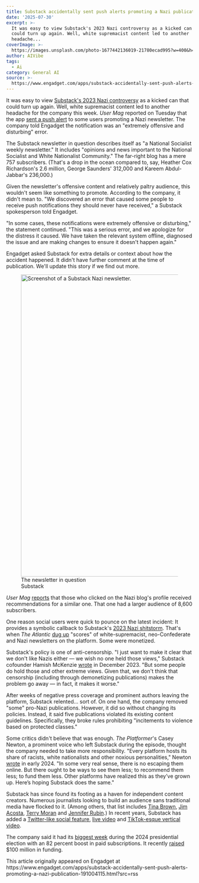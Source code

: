 ```yaml
---
title: Substack accidentally sent push alerts promoting a Nazi publication
date: '2025-07-30'
excerpt: >-
  It was easy to view Substack's 2023 Nazi controversy as a kicked can that
  could turn up again. Well, white supremacist content led to another
  headache...
coverImage: >-
  https://images.unsplash.com/photo-1677442136019-21780ecad995?w=400&h=200&fit=crop&auto=format
author: AIVibe
tags:
  - Ai
category: General AI
source: >-
  https://www.engadget.com/apps/substack-accidentally-sent-push-alerts-promoting-a-nazi-publication-191004115.html?src=rss
---
```

<p>It was easy to view <a data-i13n="cpos:1;pos:1" href="https://www.engadget.com/substack-removes-five-pro-nazi-newsletters-but-says-its-rules-arent-changing-005815459.html?guccounter=1">Substack's 2023 Nazi controversy</a> as a kicked can that could turn up again. Well, white supremacist content led to another headache for the company this week. <em>User Mag</em> reported on Tuesday that the app <a data-i13n="elm:context_link;elmt:doNotAffiliate;cpos:2;pos:1" class="no-affiliate-link" href="https://www.usermag.co/p/substack-sent-a-push-alert-promoting-nazi-white-supremacist-blog">sent a push alert</a> to some users promoting a Nazi newsletter. The company told Engadget the notification was an "extremely offensive and disturbing" error.</p>
<p>The Substack newsletter in question describes itself as "a National Socialist weekly newsletter." It includes "opinions and news important to the National Socialist and White Nationalist Community." The far-right blog has a mere 757 subscribers. (That's a drop in the ocean compared to, say, Heather Cox Richardson's 2.6 million, George Saunders' 312,000 and Kareem Abdul-Jabbar's 236,000.)</p>
<span id="end-legacy-contents"></span><p>Given the newsletter's offensive content and relatively paltry audience, this wouldn't seem like something to promote. According to the company, it didn't mean to. "We discovered an error that caused some people to receive push notifications they should never have received," a Substack spokesperson told Engadget.</p>
<p>"In some cases, these notifications were extremely offensive or disturbing," the statement continued. "This was a serious error, and we apologize for the distress it caused. We have taken the relevant system offline, diagnosed the issue and are making changes to ensure it doesn't happen again."</p>
<p>Engadget asked Substack for extra details or context about how the accident happened. It didn't have further comment at the time of publication. We'll update this story if we find out more.</p>
<figure><img src="https://s.yimg.com/os/creatr-uploaded-images/2025-07/b11b2190-6d72-11f0-bd9f-237b6fb91d66" data-crop-orig-src="https://s.yimg.com/os/creatr-uploaded-images/2025-07/b11b2190-6d72-11f0-bd9f-237b6fb91d66" style="height:814px;width:1447px;" alt="Screenshot of a Substack Nazi newsletter." data-uuid="0d5e13ab-4e6d-3e15-882e-0f04e81828b7"><figcaption>The newsletter in question</figcaption><div class="photo-credit">Substack</div></figure>
<p><em>User Mag</em> <a data-i13n="elm:context_link;elmt:doNotAffiliate;cpos:3;pos:1" class="no-affiliate-link" href="https://www.usermag.co/p/substack-sent-a-push-alert-promoting-nazi-white-supremacist-blog">reports</a> that those who clicked on the Nazi blog's profile received recommendations for a similar one. That one had a larger audience of 8,600 subscribers.</p>
<p>One reason social users were quick to pounce on the latest incident: It provides a symbolic callback to Substack's <a data-i13n="cpos:4;pos:1" href="https://www.engadget.com/substack-removes-five-pro-nazi-newsletters-but-says-its-rules-arent-changing-005815459.html?guccounter=1">2023 Nazi shitstorm</a>. That's when <em>The Atlantic</em> <a data-i13n="elm:context_link;elmt:doNotAffiliate;cpos:5;pos:1" class="no-affiliate-link" href="https://www.theatlantic.com/ideas/archive/2023/11/substack-extremism-nazi-white-supremacy-newsletters/676156/">dug up</a> "scores" of white-supremacist, neo-Confederate and Nazi newsletters on the platform. Some were monetized.</p>
<p>Substack's policy is one of anti-censorship. "I just want to make it clear that we don't like Nazis either — we wish no one held those views," Substack cofounder Hamish McKenzie <a data-i13n="elm:context_link;elmt:doNotAffiliate;cpos:6;pos:1" class="no-affiliate-link" href="https://substack.com/@hamish/note/c-45811343">wrote</a> in December 2023. "But some people do hold those and other extreme views. Given that, we don't think that censorship (including through demonetizing publications) makes the problem go away — in fact, it makes it worse."</p>
<p>After weeks of negative press coverage and prominent authors leaving the platform, Substack relented… sort of. On one hand, the company removed "some" pro-Nazi publications. However, it did so without changing its policies. Instead, it said five publications violated its existing content guidelines. Specifically, they broke rules prohibiting "incitements to violence based on protected classes."</p>
<p>Some critics didn't believe that was enough. <em>The Platformer</em>'s Casey Newton, a prominent voice who left Substack during the episode, thought the company needed to take more responsibility. "Every platform hosts its share of racists, white nationalists and other noxious personalities," Newton <a data-i13n="elm:context_link;elmt:doNotAffiliate;cpos:7;pos:1" class="no-affiliate-link" href="https://www.platformer.news/why-substack-is-at-a-crossroads/">wrote</a> in early 2024. "In some very real sense, there is no escaping them online. But there ought to be ways to see them less; to recommend them less; to fund them less. Other platforms have realized this as they’ve grown up. Here’s hoping Substack does the same."</p>
<p>Substack has since found its footing as a haven for independent content creators. Numerous journalists looking to build an audience sans traditional media have flocked to it. (Among others, that list includes <a data-i13n="elm:context_link;elmt:doNotAffiliate;cpos:8;pos:1" class="no-affiliate-link" href="https://www.nytimes.com/2024/10/15/business/media/tina-brown-substack.html">Tina Brown</a>, <a data-i13n="elm:context_link;elmt:doNotAffiliate;cpos:9;pos:1" class="no-affiliate-link" href="https://www.yahoo.com/news/jim-acosta-heads-substack-cnn-215712618.html">Jim Acosta</a>, <a data-i13n="elm:context_link;elmt:doNotAffiliate;cpos:10;pos:1" class="no-affiliate-link" href="https://www.axios.com/2025/06/12/terry-moran-trump-substack-abc-news-trump-miller">Terry Moran</a> and <a data-i13n="elm:context_link;elmt:doNotAffiliate;cpos:11;pos:1" class="no-affiliate-link" href="https://www.cnn.com/2025/01/13/media/jennifer-rubin-norm-eisen-contrarian-washington-post">Jennifer Rubin</a>.) In recent years, Substack has added a <a data-i13n="cpos:12;pos:1" href="https://www.engadget.com/substacks-twitter-esque-notes-feature-has-officially-launched-172646913.html">Twitter-like social feature</a>, <a data-i13n="cpos:13;pos:1" href="https://www.engadget.com/apps/substack-a-newsletter-service-is-now-also-a-live-video-company-150004585.html">live video</a> and <a data-i13n="cpos:14;pos:1" href="https://www.engadget.com/social-media/substack-updated-its-app-to-make-it-even-more-like-tiktok-193415204.html">TikTok-esque vertical video</a>.</p>
<p>The company said it had its <a data-i13n="elm:context_link;elmt:doNotAffiliate;cpos:15;pos:1" class="no-affiliate-link" href="https://www.newsweek.com/why-everyone-suddenly-substack-2039011">biggest week</a> during the 2024 presidential election with an 82 percent boost in paid subscriptions. It recently <a data-i13n="elm:context_link;elmt:doNotAffiliate;cpos:16;pos:1" class="no-affiliate-link" href="https://www.hollywoodreporter.com/business/business-news/substack-raises-the-chernin-group-andreessen-horowitz-1236318475/">raised</a> $100 million in funding.</p>This article originally appeared on Engadget at https://www.engadget.com/apps/substack-accidentally-sent-push-alerts-promoting-a-nazi-publication-191004115.html?src=rss
